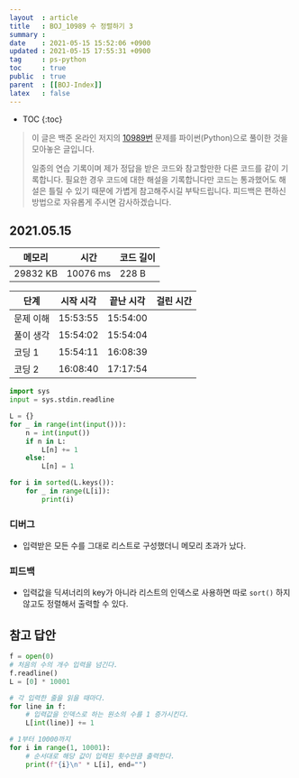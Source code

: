 ```yaml
---
layout  : article
title   : BOJ_10989 수 정렬하기 3
summary : 
date    : 2021-05-15 15:52:06 +0900
updated : 2021-05-15 17:55:31 +0900
tag     : ps-python
toc     : true
public  : true
parent  : [[BOJ-Index]]
latex   : false
---
```

* TOC
{:toc}

> 이 글은 백준 온라인 저지의 [10989번](https://www.acmicpc.net/problem/10989) 문제를 파이썬(Python)으로 풀이한 것을 모아놓은 글입니다.
>
> 일종의 연습 기록이며 제가 정답을 받은 코드와 참고할만한 다른 코드를 같이 기록합니다. 필요한 경우 코드에 대한 해설을 기록합니다만 코드는 통과했어도 해설은 틀릴 수 있기 때문에 가볍게 참고해주시길 부탁드립니다. 피드백은 편하신 방법으로 자유롭게 주시면 감사하겠습니다.

## 2021.05.15

| 메모리    | 시간     | 코드 길이 |
| --------- | -----    | --------- |
| 29832 KB  | 10076 ms | 228 B     |

| 단계      | 시작 시각 | 끝난 시각 | 걸린 시간 |
| --------- | --------- | --------- | --------- |
| 문제 이해 | 15:53:55  | 15:54:00  |           |
| 풀이 생각 | 15:54:02  | 15:54:04  |           |
| 코딩 1    | 15:54:11  | 16:08:39  |           |
| 코딩 2    | 16:08:40  | 17:17:54  |           |

```python
import sys
input = sys.stdin.readline

L = {}
for _ in range(int(input())):
    n = int(input()) 
    if n in L:
        L[n] += 1
    else:
        L[n] = 1

for i in sorted(L.keys()):
    for _ in range(L[i]):
        print(i)
```

### 디버그

* 입력받은 모든 수를 그대로 리스트로 구성했더니 메모리 초과가 났다.

### 피드백

* 입력값을 딕셔너리의 key가 아니라 리스트의 인덱스로 사용하면 따로 `sort()` 하지 않고도 정렬해서 출력할 수 있다.

## 참고 답안

```python
f = open(0)
# 처음의 수의 개수 입력을 넘긴다.
f.readline()
L = [0] * 10001

# 각 입력한 줄을 읽을 때마다.
for line in f:
    # 입력값을 인덱스로 하는 원소의 수를 1 증가시킨다.
    L[int(line)] += 1

# 1부터 10000까지
for i in range(1, 10001):
    # 순서대로 해당 값이 입력된 횟수만큼 출력한다.
    print(f"{i}\n" * L[i], end="")
```
